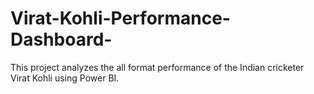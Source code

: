 # Virat-Kohli-Performance-Dashboard-
This project analyzes the all format performance of the Indian cricketer Virat Kohli using Power BI.
